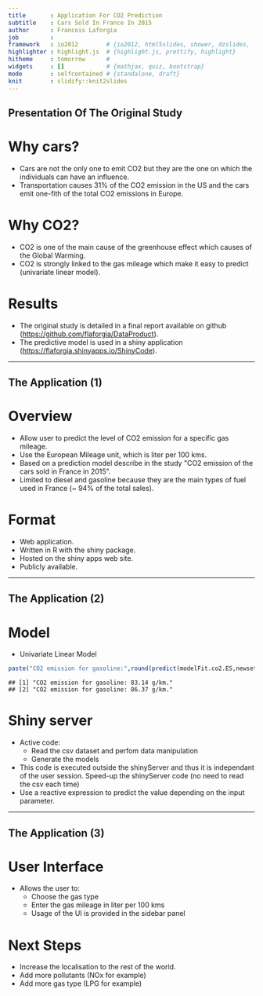 ```yaml
---
title       : Application For CO2 Prediction
subtitle    : Cars Sold In France In 2015
author      : Francois Laforgia
job         : 
framework   : io2012        # {io2012, html5slides, shower, dzslides, ...}
highlighter : highlight.js  # {highlight.js, prettify, highlight}
hitheme     : tomorrow      # 
widgets     : []            # {mathjax, quiz, bootstrap}
mode        : selfcontained # {standalone, draft}
knit        : slidify::knit2slides
---
```


## Presentation Of The Original Study 
# Why cars?
* Cars are not the only one to emit CO2 but they are the one on which the individuals can have an influence.
* Transportation causes 31% of the CO2 emission in the US and the cars emit one-fith of the total CO2 emissions in Europe.

# Why CO2?
* CO2 is one of the main cause of the greenhouse effect which causes of the Global Warming.
* CO2 is strongly linked to the gas mileage which make it easy to predict (univariate linear model).

# Results
* The original study is detailed in a final report available on github (https://github.com/flaforgia/DataProduct).
* The predictive model is used in a shiny application (https://flaforgia.shinyapps.io/ShinyCode).

---  

## The Application (1)
# Overview
* Allow user to predict the level of CO2 emission for a specific gas mileage.
* Use the European Mileage unit, which is liter per 100 kms.
* Based on a prediction model describe in the study "CO2 emission of the cars sold in France in 2015".
* Limited to diesel and gasoline because they are the main types of fuel used in France (~ 94% of the total sales).

# Format
* Web application.
* Written in R with the shiny package.
* Hosted on the shiny apps web site.
* Publicly available.

--- 

## The Application (2)
# Model
* Univariate Linear Model

```r
paste("CO2 emission for gasoline:",round(predict(modelFit.co2.ES,newset2),2),"g/km.")
```

```
## [1] "CO2 emission for gasoline: 83.14 g/km."
## [2] "CO2 emission for gasoline: 86.37 g/km."
```
# Shiny server
* Active code:
    + Read the csv dataset and perfom data manipulation
    + Generate the models  
* This code is executed outside the shinyServer and thus it is independant of the user session. Speed-up the shinyServer code (no need to read the csv each time)
* Use a reactive expression to predict the value depending on the input parameter.

---
## The Application (3)
# User Interface
* Allows the user to:
    + Choose the gas type
    + Enter the gas mileage in liter per 100 kms
    + Usage of the UI is provided in the sidebar panel

# Next Steps
* Increase the localisation to the rest of the world.
* Add more pollutants (NOx for example)
* Add more gas type (LPG for example)
